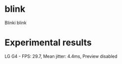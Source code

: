 # blink
Blinki blink



# Experimental results

LG G4 - FPS: 29.7,  Mean jitter: 4.4ms, Preview disabled
